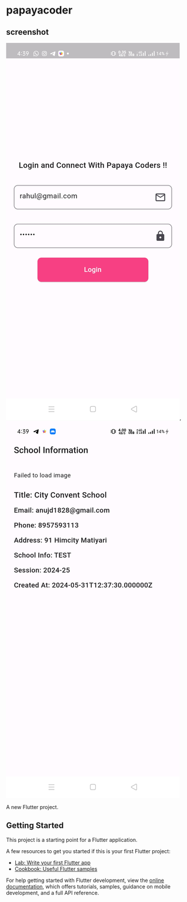 # papayacoder
## screenshot
![screenshot](https://github.com/Sanandan045/papayacoder/blob/main/lib/screenshot/WhatsApp%20Image%202024-08-26%20at%2016.51.29_78e93168.jpg),
![screenshot](https://github.com/Sanandan045/papayacoder/blob/main/lib/screenshot/WhatsApp%20Image%202024-08-26%20at%2016.51.29_7d85d75d.jpg)

A new Flutter project.

## Getting Started

This project is a starting point for a Flutter application.

A few resources to get you started if this is your first Flutter project:

- [Lab: Write your first Flutter app](https://docs.flutter.dev/get-started/codelab)
- [Cookbook: Useful Flutter samples](https://docs.flutter.dev/cookbook)

For help getting started with Flutter development, view the
[online documentation](https://docs.flutter.dev/), which offers tutorials,
samples, guidance on mobile development, and a full API reference.
